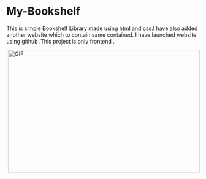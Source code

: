 # My-Bookshelf


This is simple Bookshelf Library made using html and css.I have also added another website which to contain same contained.
I have launched website using github .This project is only frontend .

<img align="right" alt="GIF" src="https://github.com/abhisheknaiidu/abhisheknaiidu/blob/master/code.gif?raw=true" width="500" height="320" />
